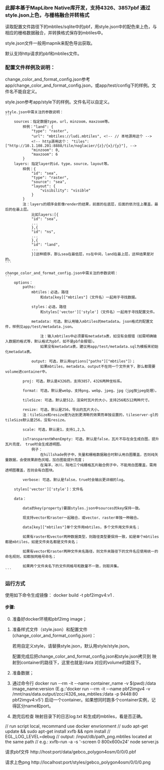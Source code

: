 ### 此脚本基于MapLibre Native库开发，支持4326、3857pbf 通过style.json上色，与栅格融合并转格式
读取配置文件路径下的mbtiles/sqlite中的pbf，用style.json中的配色来上色，与相应的栅格数据融合，并转换格式保存到mbtiles中。

style.json文件一般用mapnik来配色导出获取。

默认支持http请求的pbf和mbtiles文件。

### 配置文件样例及说明：

change_color_and_format_config.json参考app/change_color_and_format_config.json，或app/test/config下的样例。文件名不能自定义。

style.json参考app/style下的样例。文件名可以自定义。

    style.json中需关注的参数说明：
    ```
        sources：指定数据type，url，minzoom，maxzoom等。
            样例："land": {
                "type": "raster",
                "url": "mbtiles://ludi.mbtiles", <!-- // 本地源用这个 -->
                <!-- http源用这个： "tiles": ["http://10.1.108.201:8888/tile/noglacier/{z}/{x}/{y}"], -->
                "minzoom": 0,
                "maxzoom": 6
            }
        layers: 指定layer的id，type，source，layout等。
            样例：{
                "id": "sea",
                "type": "raster",
                "source": "sea",
                "layout": {
                    "visibility": "visible"
                }
            }
            注：layers的顺序会影像render的结果，前面的在底层，后面的依次往上覆盖，最后的在最上层。
                比如layers:[{
                "id": "sea",
                ...
                },{
                "id": "ns",
                ...
                },{
                "id": "land",
                ...
                }]这种顺序，那么sea在最低层，ns在中间，land在最上层，这样结果是对的。
    ```

    change_color_and_format_config.json中需关注的参数说明：
    ```
        options：
            paths:
                mbtiles：必选，路径
                    和data[key]["mbtiles"]（文件名）一起用于寻找数据。

                styles：必选，路径
                    和styles['vector']['style']（文件名）一起用于寻找配置文件。

                metadata: 可选，默认用输入mbtiles的metadata。json格式的配置文件，样例见app/test/metadata.json。

                    注：输入mbtiles中必须要有metadata表，如没有会报错（如需明确输入数据的格式等，默认格式为pbf，如不是pbf会报错）。
                    如果没有metadata表，建议用app/test/metadata.sql为模板来初始化metadata表。

                output: 可选，默认用options["paths"]["mbtiles"]）；
                    如果mbtiles，metadata，output不在同一个文件夹下，那么都需要volume进container中。

            proj: 可选，默认是4326的，支持3857，4326两种坐标系。

            format: 可选，默认是webp，支持png，webp，jpeg，jpg（jpg按jpeg处理）。

            tileSize: 可选，默认是512，渲染时瓦片的大小，支持256和512两种尺寸。

            resize: 可选，默认是256，导出的瓦片大小。
            注：tileSize和resize是为达到更清晰的效果而单独设置的，tileserver-gl的tileSize默认是256，没有resize。

            scale: 可选，默认是1，支持1,2,3。

            isTransparentWhenEmpty: 可选，默认是false，瓦片不存在会生成白图，提升瓦片亮度， true时会生成透明图。
                例子：
                    在hillshade例子中，矢量和栅格数据融合时默认用白图覆盖，否则纯矢量数据，会使效果颜色灰暗，加白图能提升亮度；
                    在海洋，冰川，陆地三个纯栅格瓦片融合例子中，不能用白图覆盖，需用透明图覆盖，否则会有白图块。

            verbose: 可选，默认是false，true时会输出更详细的log。

        styles['vector']['style']：文件名

        data：

            data的key(property)要跟styles.json中sources的key保持一致。
            
            现支持vector和raster一起融合，或vector、raster单独一种融合。

            data[key]["mbtiles"]单个文件用mbtiles，多个文件用文件夹名；

            如果有raster和vector两种数据类型，则路径类型要保持一致，如是单个mbtiles都是mbtiles，如是文件夹名都是文件夹名；

            如果有vector和raster两种文件夹名路径，则文件夹路径下的文件名应使用统一的命名规则，如都按网格号命名；

            如果两个文件夹名下的文件网格号和数量不一致，则取并集。
    ```

### 运行方式 
使用如下命令生成镜像：
docker build -t pbf2imgv4:v1 .

#### 步骤:
0. 准备好docker环境和pbf2img image；

1. 准备样式文件（style.json）和配置文件(change_color_and_format_config.json)：

    若用自定义style，请替换style.json，默认用style/style.json。

    配置完成后把change_color_and_format_config.json和style.json拷贝到 映射到container的路径下，这里也就是/data 对应的volume的路径下。

2. 准备数据；

3. 通过命令行 docker run --rm -it --name container_name -v $(pwd):/data image_name:version
     (E.g.:'docker run --rm -it --name pbf2imgv4 -v /mnt/nas/data.output/zcc/4326_sea_mbtiles:/data -p 9448:80 pbf2imgv4:v5')
    启动一个container。如果想同时跑多个container实例，记得区分name和port。

4. 跑完后检查 映射目录下的日志log.txt 和生成的mbtiles，看是否正确。

// run script local, recommand use docker envrionment
// sudo apt-get update && sudo apt-get install xvfb && npm install
// EGL_LOG_LEVEL=debug
// output: /input/db/path_png.mbtiles located at the same path
// e.g.: xvfb-run -a -s '-screen 0 800x600x24' node server.js

请求pbf文件
http://host:port/data/gebco_polygon4osm/0/0/0.pbf

请求上色png
http://localhost:port/styles/gebco_polygon4osm/0/0/0.png
